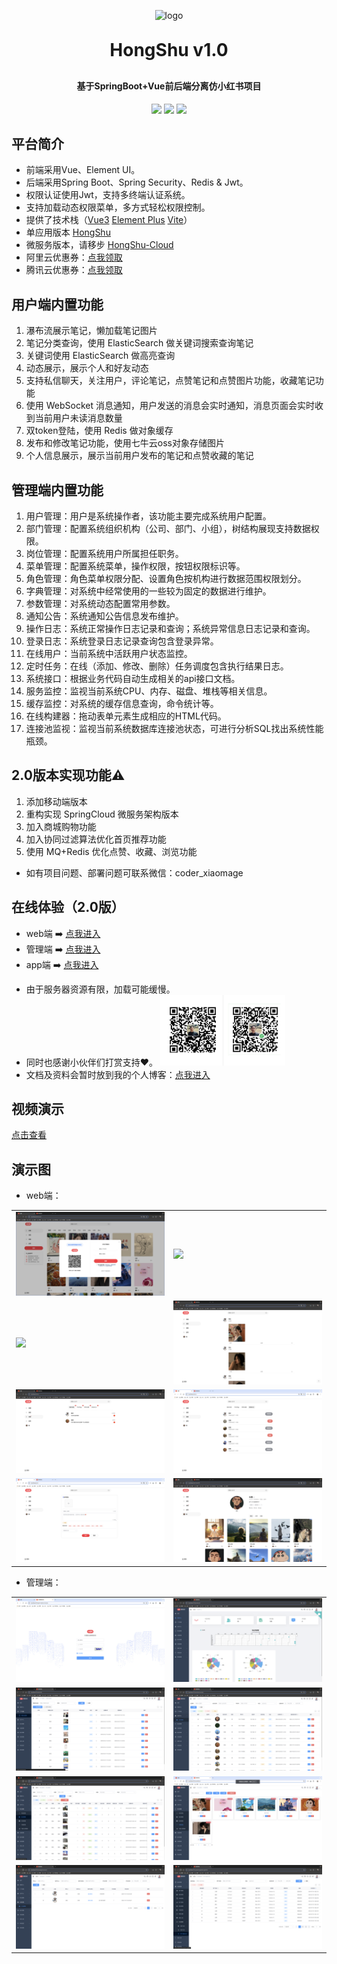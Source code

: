 <p align="center">
 <img alt="logo" src="https://image.mayongjian.cn/2024/07/03/1de3ee08e0a34ab6bf9a163d380fb596.png" style="width: 100px">
</p>
<h1 align="center" style="margin: 30px 0 30px; font-weight: bold;">HongShu v1.0</h1>
<h4 align="center">基于SpringBoot+Vue前后端分离仿小红书项目</h4>
<p align="center">
	<a href="https://gitee.com/Maverick_Ma/hongshu/stargazers">
    <img src="https://gitee.com/Maverick_Ma/hongshu/badge/star.svg?theme=dark"></a>
	<a href="https://gitee.com/Maverick_Ma/hongshu">
    <img src="https://img.shields.io/badge/HongShu-v1.0-brightgreen.svg"></a>
	<a href="https://gitee.com/Maverick_Ma/hongshu/blob/master/LICENSE">
    <img src="https://img.shields.io/github/license/mashape/apistatus.svg"></a>
</p>


## 平台简介
* 前端采用Vue、Element UI。
* 后端采用Spring Boot、Spring Security、Redis & Jwt。
* 权限认证使用Jwt，支持多终端认证系统。
* 支持加载动态权限菜单，多方式轻松权限控制。
* 提供了技术栈（[Vue3](https://v3.cn.vuejs.org) [Element Plus](https://element-plus.org/zh-CN) [Vite](https://cn.vitejs.dev)）
* 单应用版本 [HongShu](https://gitee.com/Maverick_Ma/hongshu)
* 微服务版本，请移步 [HongShu-Cloud](https://gitee.com/Maverick_Ma/hongshu-cloud)
* 阿里云优惠券：[点我领取](https://www.aliyun.com/minisite/goods?source=5176.11533457&userCode=ojvsntx1)
* 腾讯云优惠券：[点我领取](https://curl.qcloud.com/efTJbNyi)

## 用户端内置功能
1. 瀑布流展示笔记，懒加载笔记图片
2. 笔记分类查询，使用 ElasticSearch 做关键词搜索查询笔记
3. 关键词使用 ElasticSearch 做高亮查询
4. 动态展示，展示个人和好友动态
5. 支持私信聊天，关注用户，评论笔记，点赞笔记和点赞图片功能，收藏笔记功能
6. 使用 WebSocket 消息通知，用户发送的消息会实时通知，消息页面会实时收到当前用户未读消息数量
7. 双token登陆，使用 Redis 做对象缓存
8. 发布和修改笔记功能，使用七牛云oss对象存储图片
9. 个人信息展示，展示当前用户发布的笔记和点赞收藏的笔记

## 管理端内置功能
1. 用户管理：用户是系统操作者，该功能主要完成系统用户配置。
2. 部门管理：配置系统组织机构（公司、部门、小组），树结构展现支持数据权限。
3. 岗位管理：配置系统用户所属担任职务。
4. 菜单管理：配置系统菜单，操作权限，按钮权限标识等。
5. 角色管理：角色菜单权限分配、设置角色按机构进行数据范围权限划分。
6. 字典管理：对系统中经常使用的一些较为固定的数据进行维护。
7. 参数管理：对系统动态配置常用参数。
8. 通知公告：系统通知公告信息发布维护。
9. 操作日志：系统正常操作日志记录和查询；系统异常信息日志记录和查询。
10. 登录日志：系统登录日志记录查询包含登录异常。
11. 在线用户：当前系统中活跃用户状态监控。
12. 定时任务：在线（添加、修改、删除）任务调度包含执行结果日志。
13. 系统接口：根据业务代码自动生成相关的api接口文档。
14. 服务监控：监视当前系统CPU、内存、磁盘、堆栈等相关信息。
15. 缓存监控：对系统的缓存信息查询，命令统计等。
16. 在线构建器：拖动表单元素生成相应的HTML代码。
17. 连接池监视：监视当前系统数据库连接池状态，可进行分析SQL找出系统性能瓶颈。

## 2.0版本实现功能⚠️
1. 添加移动端版本
2. 重构实现 SpringCloud 微服务架构版本
3. 加入商城购物功能
4. 加入协同过滤算法优化首页推荐功能
5. 使用 MQ+Redis 优化点赞、收藏、浏览功能

- 如有项目问题、部署问题可联系微信：coder_xiaomage

## 在线体验（2.0版）
- web端 ➡️ [点我进入](http://47.95.205.22)
- 管理端 ➡️ [点我进入](http://47.95.205.22/admin/)
- app端 ➡️ [点我进入](http://47.95.205.22/app/)
* 由于服务器资源有限，加载可能缓慢。
* 同时也感谢小伙伴们打赏支持❤️。
  <img src="doc/images/pay.png" style="width: 200px"/>
* 文档及资料会暂时放到我的个人博客：[点我进入](https://mayongjian.cn)

## 视频演示
[点击查看](https://www.bilibili.com/video/BV1QP8dekEGq/?spm_id_from=333.999.list.card_archive.click&vd_source=ec9224821314432ac6e12dc7d500d74b)


## 演示图
* web端：
<table>
    <tr>
        <td><img src="doc/images/login.png"/></td>
        <td><img src="doc/images/dashboard.png"/></td>
    </tr>
    <tr>
        <td><img src="doc/images/search.png"/></td>
        <td><img src="doc/images/trends.png"/></td>
    </tr>
    <tr>
        <td><img src="doc/images/message.png"/></td>
        <td><img src="doc/images/follow.png"/></td>
    </tr>
	<tr>
        <td><img src="doc/images/publish.png"/></td>
        <td><img src="doc/images/user.png"/></td>
    </tr>
</table>

* 管理端：
<table>	 
    <tr>
        <td><img src="doc/images/admin-login.png"/></td>
        <td><img src="doc/images/data.png"/></td>
    </tr>
	<tr>
        <td><img src="doc/images/category.png"/></td>
        <td><img src="doc/images/member.png"/></td>
    </tr>
	<tr>
        <td><img src="doc/images/note.png"/></td>
        <td><img src="doc/images/album.png"/></td>
    </tr>
    <tr>
        <td><img src="doc/images/comment.png"/></td>
        <td><img src="doc/images/log.png"/></td>
    </tr>
</table>
